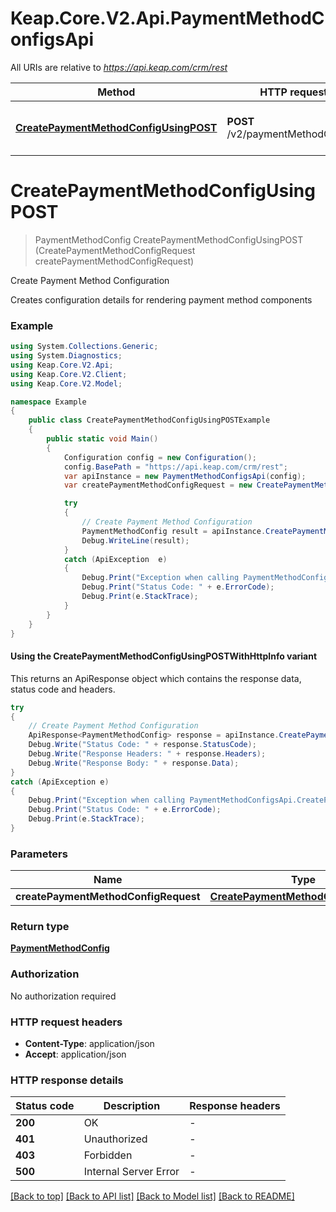 # Keap.Core.V2.Api.PaymentMethodConfigsApi

All URIs are relative to *https://api.keap.com/crm/rest*

| Method | HTTP request | Description |
|--------|--------------|-------------|
| [**CreatePaymentMethodConfigUsingPOST**](PaymentMethodConfigsApi.md#createpaymentmethodconfigusingpost) | **POST** /v2/paymentMethodConfigs | Create Payment Method Configuration |

<a id="createpaymentmethodconfigusingpost"></a>
# **CreatePaymentMethodConfigUsingPOST**
> PaymentMethodConfig CreatePaymentMethodConfigUsingPOST (CreatePaymentMethodConfigRequest createPaymentMethodConfigRequest)

Create Payment Method Configuration

Creates configuration details for rendering payment method components

### Example
```csharp
using System.Collections.Generic;
using System.Diagnostics;
using Keap.Core.V2.Api;
using Keap.Core.V2.Client;
using Keap.Core.V2.Model;

namespace Example
{
    public class CreatePaymentMethodConfigUsingPOSTExample
    {
        public static void Main()
        {
            Configuration config = new Configuration();
            config.BasePath = "https://api.keap.com/crm/rest";
            var apiInstance = new PaymentMethodConfigsApi(config);
            var createPaymentMethodConfigRequest = new CreatePaymentMethodConfigRequest(); // CreatePaymentMethodConfigRequest | request

            try
            {
                // Create Payment Method Configuration
                PaymentMethodConfig result = apiInstance.CreatePaymentMethodConfigUsingPOST(createPaymentMethodConfigRequest);
                Debug.WriteLine(result);
            }
            catch (ApiException  e)
            {
                Debug.Print("Exception when calling PaymentMethodConfigsApi.CreatePaymentMethodConfigUsingPOST: " + e.Message);
                Debug.Print("Status Code: " + e.ErrorCode);
                Debug.Print(e.StackTrace);
            }
        }
    }
}
```

#### Using the CreatePaymentMethodConfigUsingPOSTWithHttpInfo variant
This returns an ApiResponse object which contains the response data, status code and headers.

```csharp
try
{
    // Create Payment Method Configuration
    ApiResponse<PaymentMethodConfig> response = apiInstance.CreatePaymentMethodConfigUsingPOSTWithHttpInfo(createPaymentMethodConfigRequest);
    Debug.Write("Status Code: " + response.StatusCode);
    Debug.Write("Response Headers: " + response.Headers);
    Debug.Write("Response Body: " + response.Data);
}
catch (ApiException e)
{
    Debug.Print("Exception when calling PaymentMethodConfigsApi.CreatePaymentMethodConfigUsingPOSTWithHttpInfo: " + e.Message);
    Debug.Print("Status Code: " + e.ErrorCode);
    Debug.Print(e.StackTrace);
}
```

### Parameters

| Name | Type | Description | Notes |
|------|------|-------------|-------|
| **createPaymentMethodConfigRequest** | [**CreatePaymentMethodConfigRequest**](CreatePaymentMethodConfigRequest.md) | request |  |

### Return type

[**PaymentMethodConfig**](PaymentMethodConfig.md)

### Authorization

No authorization required

### HTTP request headers

 - **Content-Type**: application/json
 - **Accept**: application/json


### HTTP response details
| Status code | Description | Response headers |
|-------------|-------------|------------------|
| **200** | OK |  -  |
| **401** | Unauthorized |  -  |
| **403** | Forbidden |  -  |
| **500** | Internal Server Error |  -  |

[[Back to top]](#) [[Back to API list]](../README.md#documentation-for-api-endpoints) [[Back to Model list]](../README.md#documentation-for-models) [[Back to README]](../README.md)

